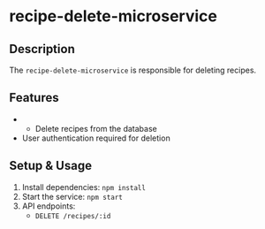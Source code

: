 # recipe-delete-microservice 

## Description
The `recipe-delete-microservice` is responsible for deleting recipes.

## Features
- - Delete recipes from the database
- User authentication required for deletion

## Setup & Usage
1. Install dependencies: `npm install`
2. Start the service: `npm start`
3. API endpoints:
   - `DELETE /recipes/:id`
